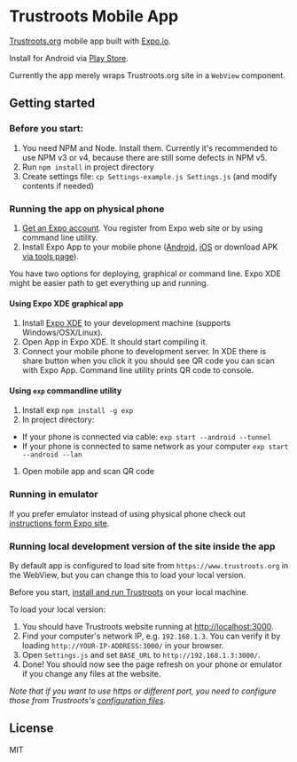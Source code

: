 # Trustroots Mobile App

[Trustroots.org](https://www.trustroots.org) mobile app built with [Expo.io](https://expo.io).

Install for Android via [Play Store](http://android.trustroots.org).

Currently the app merely wraps Trustroots.org site in a `WebView` component.

## Getting started

### Before you start:
1. You need NPM and Node. Install them. Currently it's recommended to use NPM v3 or v4, because there are still some defects in NPM v5.
1. Run `npm install` in project directory
1. Create settings file: `cp Settings-example.js Settings.js` (and modify contents if needed)

### Running the app on physical phone

1. [Get an Expo account](https://expo.io/signup). You register from Expo web site or by using command line utility.
1. Install Expo App to your mobile phone ([Android](https://play.google.com/store/apps/details?id=host.exp.exponent), [iOS](https://itunes.apple.com/app/apple-store/id982107779) or download APK [via tools page](https://expo.io/tools)).

You have two options for deploying, graphical or command line. Expo XDE might be easier path to get everything up and running.

#### Using Expo XDE graphical app

1. Install [Expo XDE](https://expo.io/tools) to your development machine (supports Windows/OSX/Linux).
1. Open App in Expo XDE. It should start compiling it.
1. Connect your mobile phone to development server. In XDE there is share button when you click it you should see QR code you can scan with Expo App. Command line utility prints QR code to console.

#### Using `exp` commandline utility
1. Install exp `npm install -g exp`
1. In project directory:
  - If your phone is connected via cable: `exp start --android --tunnel`
  - If your phone is connected to same network as your computer `exp start --android --lan`
1. Open mobile app and scan QR code

### Running in emulator
If you prefer emulator instead of using physical phone check out [instructions form Expo site](https://docs.expo.io/versions/introduction/installation.html).

### Running local development version of the site inside the app

By default app is configured to load site from `https://www.trustroots.org` in the WebView, but you can change this to load your local version.

Before you start, [install and run Trustroots](https://github.com/trustroots/trustroots) on your local machine.

To load your local version:
1. You should have Trustroots website running at [http://localhost:3000](http://localhost:3000).
1. Find your computer's network IP, e.g. `192.168.1.3`. You can verify it by loading `http://YOUR-IP-ADDRESS:3000/` in your browser.
1. Open `Settings.js` and set `BASE_URL` to `http://192.168.1.3:3000/`.
1. Done! You should now see the page refresh on your phone or emulator if you change any files at the website.

_Note that if you want to use https or different port, you need to configure those from Trustroots's [configuration files](https://github.com/Trustroots/trustroots/tree/master/config/env)._

## License
MIT
